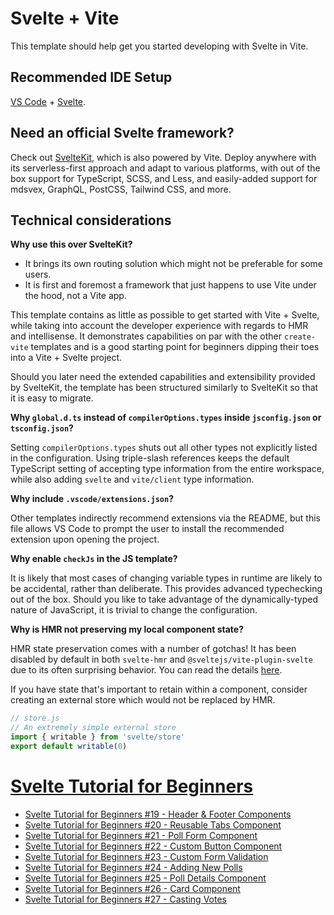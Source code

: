 # Svelte + Vite

This template should help get you started developing with Svelte in Vite.

## Recommended IDE Setup

[VS Code](https://code.visualstudio.com/) + [Svelte](https://marketplace.visualstudio.com/items?itemName=svelte.svelte-vscode).

## Need an official Svelte framework?

Check out [SvelteKit](https://github.com/sveltejs/kit#readme), which is also powered by Vite. Deploy anywhere with its serverless-first approach and adapt to various platforms, with out of the box support for TypeScript, SCSS, and Less, and easily-added support for mdsvex, GraphQL, PostCSS, Tailwind CSS, and more.

## Technical considerations

**Why use this over SvelteKit?**

- It brings its own routing solution which might not be preferable for some users.
- It is first and foremost a framework that just happens to use Vite under the hood, not a Vite app.

This template contains as little as possible to get started with Vite + Svelte, while taking into account the developer experience with regards to HMR and intellisense. It demonstrates capabilities on par with the other `create-vite` templates and is a good starting point for beginners dipping their toes into a Vite + Svelte project.

Should you later need the extended capabilities and extensibility provided by SvelteKit, the template has been structured similarly to SvelteKit so that it is easy to migrate.

**Why `global.d.ts` instead of `compilerOptions.types` inside `jsconfig.json` or `tsconfig.json`?**

Setting `compilerOptions.types` shuts out all other types not explicitly listed in the configuration. Using triple-slash references keeps the default TypeScript setting of accepting type information from the entire workspace, while also adding `svelte` and `vite/client` type information.

**Why include `.vscode/extensions.json`?**

Other templates indirectly recommend extensions via the README, but this file allows VS Code to prompt the user to install the recommended extension upon opening the project.

**Why enable `checkJs` in the JS template?**

It is likely that most cases of changing variable types in runtime are likely to be accidental, rather than deliberate. This provides advanced typechecking out of the box. Should you like to take advantage of the dynamically-typed nature of JavaScript, it is trivial to change the configuration.

**Why is HMR not preserving my local component state?**

HMR state preservation comes with a number of gotchas! It has been disabled by default in both `svelte-hmr` and `@sveltejs/vite-plugin-svelte` due to its often surprising behavior. You can read the details [here](https://github.com/sveltejs/svelte-hmr/tree/master/packages/svelte-hmr#preservation-of-local-state).

If you have state that's important to retain within a component, consider creating an external store which would not be replaced by HMR.

```js
// store.js
// An extremely simple external store
import { writable } from 'svelte/store'
export default writable(0)
```

# [Svelte Tutorial for Beginners](https://www.youtube.com/playlist?list=PL4cUxeGkcC9hlbrVO_2QFVqVPhlZmz7tO)
* [Svelte Tutorial for Beginners #19 - Header & Footer Components](https://www.youtube.com/watch?v=xwiER0u9YS0)
* [Svelte Tutorial for Beginners #20 - Reusable Tabs Component](https://www.youtube.com/watch?v=U8cM_jhmDxA)
* [Svelte Tutorial for Beginners #21 - Poll Form Component](https://www.youtube.com/watch?v=Cv8vo4ZBy2E)
* [Svelte Tutorial for Beginners #22 - Custom Button Component](https://www.youtube.com/watch?v=3-DO-9fUKo0)
* [Svelte Tutorial for Beginners #23 - Custom Form Validation](https://www.youtube.com/watch?v=lx71zJldzEs)
* [Svelte Tutorial for Beginners #24 - Adding New Polls](https://www.youtube.com/watch?v=lCiyWC8cqDg)
* [Svelte Tutorial for Beginners #25 - Poll Details Component](https://www.youtube.com/watch?v=OC_WmW3nZCs)
* [Svelte Tutorial for Beginners #26 - Card Component](https://www.youtube.com/watch?v=2z4z7zgyT9g)
* [Svelte Tutorial for Beginners #27 - Casting Votes](https://www.youtube.com/watch?v=eqmxFAxBwBo)